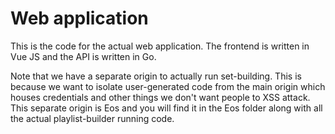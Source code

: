 # Web application

This is the code for the actual web application. The frontend is written in Vue JS and the API is written in Go.

Note that we have a separate origin to actually run set-building. This is because we want to isolate user-generated code from the main origin which houses credentials and other things we don't want people to XSS attack. This separate origin is Eos and you will find it in the Eos folder along with all the actual playlist-builder running code.